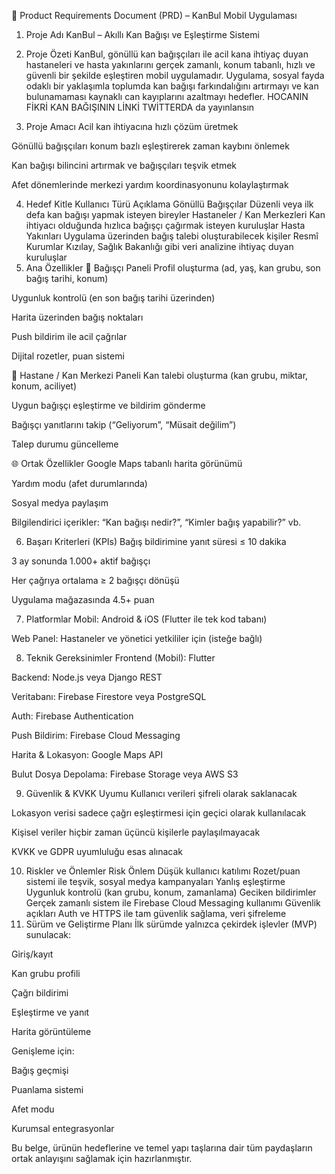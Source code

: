 📄 Product Requirements Document (PRD) – KanBul Mobil Uygulaması
1. Proje Adı
KanBul – Akıllı Kan Bağışı ve Eşleştirme Sistemi

2. Proje Özeti
KanBul, gönüllü kan bağışçıları ile acil kana ihtiyaç duyan hastaneleri ve hasta yakınlarını gerçek zamanlı, konum tabanlı, hızlı ve güvenli bir şekilde eşleştiren mobil uygulamadır. Uygulama, sosyal fayda odaklı bir yaklaşımla toplumda kan bağışı farkındalığını artırmayı ve kan bulunamaması kaynaklı can kayıplarını azaltmayı hedefler.  HOCANIN FİKRİ KAN BAĞIŞININ LİNKİ TWİTTERDA da yayınlansın

3. Proje Amacı
Acil kan ihtiyacına hızlı çözüm üretmek

Gönüllü bağışçıları konum bazlı eşleştirerek zaman kaybını önlemek

Kan bağışı bilincini artırmak ve bağışçıları teşvik etmek

Afet dönemlerinde merkezi yardım koordinasyonunu kolaylaştırmak

4. Hedef Kitle
Kullanıcı Türü	Açıklama
Gönüllü Bağışçılar	Düzenli veya ilk defa kan bağışı yapmak isteyen bireyler
Hastaneler / Kan Merkezleri	Kan ihtiyacı olduğunda hızlıca bağışçı çağırmak isteyen kuruluşlar
Hasta Yakınları	Uygulama üzerinden bağış talebi oluşturabilecek kişiler
Resmî Kurumlar	Kızılay, Sağlık Bakanlığı gibi veri analizine ihtiyaç duyan kuruluşlar
5. Ana Özellikler
👤 Bağışçı Paneli
Profil oluşturma (ad, yaş, kan grubu, son bağış tarihi, konum)

Uygunluk kontrolü (en son bağış tarihi üzerinden)

Harita üzerinden bağış noktaları

Push bildirim ile acil çağrılar

Dijital rozetler, puan sistemi

🏥 Hastane / Kan Merkezi Paneli
Kan talebi oluşturma (kan grubu, miktar, konum, aciliyet)

Uygun bağışçı eşleştirme ve bildirim gönderme

Bağışçı yanıtlarını takip (“Geliyorum”, “Müsait değilim”)

Talep durumu güncelleme

🌐 Ortak Özellikler
Google Maps tabanlı harita görünümü

Yardım modu (afet durumlarında)

Sosyal medya paylaşım

Bilgilendirici içerikler: “Kan bağışı nedir?”, “Kimler bağış yapabilir?” vb.

6. Başarı Kriterleri (KPIs)
Bağış bildirimine yanıt süresi ≤ 10 dakika

3 ay sonunda 1.000+ aktif bağışçı

Her çağrıya ortalama ≥ 2 bağışçı dönüşü

Uygulama mağazasında 4.5+ puan

7. Platformlar
Mobil: Android & iOS (Flutter ile tek kod tabanı)

Web Panel: Hastaneler ve yönetici yetkililer için (isteğe bağlı)

8. Teknik Gereksinimler
Frontend (Mobil): Flutter

Backend: Node.js veya Django REST

Veritabanı: Firebase Firestore veya PostgreSQL

Auth: Firebase Authentication

Push Bildirim: Firebase Cloud Messaging

Harita & Lokasyon: Google Maps API

Bulut Dosya Depolama: Firebase Storage veya AWS S3

9. Güvenlik & KVKK Uyumu
Kullanıcı verileri şifreli olarak saklanacak

Lokasyon verisi sadece çağrı eşleştirmesi için geçici olarak kullanılacak

Kişisel veriler hiçbir zaman üçüncü kişilerle paylaşılmayacak

KVKK ve GDPR uyumluluğu esas alınacak

10. Riskler ve Önlemler
Risk	Önlem
Düşük kullanıcı katılımı	Rozet/puan sistemi ile teşvik, sosyal medya kampanyaları
Yanlış eşleştirme	Uygunluk kontrolü (kan grubu, konum, zamanlama)
Geciken bildirimler	Gerçek zamanlı sistem ile Firebase Cloud Messaging kullanımı
Güvenlik açıkları	Auth ve HTTPS ile tam güvenlik sağlama, veri şifreleme
11. Sürüm ve Geliştirme Planı
İlk sürümde yalnızca çekirdek işlevler (MVP) sunulacak:

Giriş/kayıt

Kan grubu profili

Çağrı bildirimi

Eşleştirme ve yanıt

Harita görüntüleme

Genişleme için:

Bağış geçmişi

Puanlama sistemi

Afet modu

Kurumsal entegrasyonlar

Bu belge, ürünün hedeflerine ve temel yapı taşlarına dair tüm paydaşların ortak anlayışını sağlamak için hazırlanmıştır.
